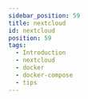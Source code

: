 ```yaml
---
sidebar_position: 59
title: nextcloud
id: nextcloud
position: 59
tags:
  - Introduction
  - nextcloud
  - docker
  - docker-compose
  - tips
---
```

